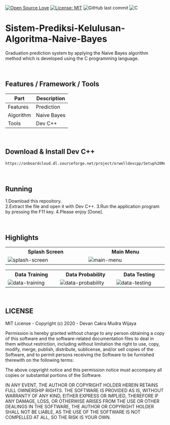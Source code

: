 [![Open Source Love](https://badges.frapsoft.com/os/v1/open-source.svg?style=flat)](https://github.com/ellerbrock/open-source-badges/)
[![License: MIT](https://img.shields.io/badge/License-MIT-green.svg)](https://opensource.org/licenses/MIT)
![GitHub last commit](https://img.shields.io/github/last-commit/devancakra/Sistem-Prediksi-Kelulusan-Algoritma-Naive-Bayes)
![C](https://img.shields.io/badge/c%20-%2300599C.svg?&logo=c&logoColor=white)

# Sistem-Prediksi-Kelulusan-Algoritma-Naive-Bayes
Graduation prediction system by applying the Naive Bayes algorithm method which is developed using the C programming language.

<br>

## Features / Framework / Tools
| Part | Description |
| --- | --- |
| Features | Prediction |
| Algorithm | Naive Bayes |
| Tools | Dev C++ |

<br>

## Download & Install Dev C++
```bash
https://onboardcloud.dl.sourceforge.net/project/orwelldevcpp/Setup%20Releases/Dev-Cpp%205.11%20TDM-GCC%204.9.2%20Setup.exe
```

<br>

## Running
1.Download this repository.<br>
2.Extract the file and open it with Dev C++.
3.Run the application program by pressing the F11 key.
4.Please enjoy [Done].

<br>

## Highlights
<table>
<tr>
<th width="420">Splash Screen</th>
<th width="420">Main Menu</th>
</tr>
<tr>
<td><img src="https://github.com/devancakra/Sistem-Prediksi-Kelulusan-Algoritma-Naive-Bayes/assets/54527592/fd931ea2-2187-4418-aa04-c68a45c1a0d9" alt="splash-screen"></td>
<td><img src="https://github.com/devancakra/Sistem-Prediksi-Kelulusan-Algoritma-Naive-Bayes/assets/54527592/9db9421e-5e91-47d7-93ca-c138ea75632d" alt="main-menu"></td>
</tr>
</table>
<table>
<tr>
<th width="280">Data Training</th>
<th width="280">Data Probability</th>
<th width="280">Data Testing</th>
</tr>
<tr>
<td><img src="https://github.com/devancakra/Sistem-Prediksi-Kelulusan-Algoritma-Naive-Bayes/assets/54527592/1676bd54-ec91-4891-b8e7-2c3ae47ce478" alt="data-training"></td>
<td><img src="https://github.com/devancakra/Sistem-Prediksi-Kelulusan-Algoritma-Naive-Bayes/assets/54527592/6fb22b00-cfcb-4238-ae8c-75da25d492ab" alt="data-probability"></td>
<td><img src="https://github.com/devancakra/Sistem-Prediksi-Kelulusan-Algoritma-Naive-Bayes/assets/54527592/57f2df8e-c726-46d8-ad65-c8efa0543f56" alt="data-testing"></td>
</tr>
</table>

<br>

## LICENSE
MIT License - Copyright (c) 2020 - Devan Cakra Mudra Wijaya

Permission is hereby granted without charge to any person obtaining a copy of this software and the software-related documentation files to deal in them without restriction, including without limitation the right to use, copy, modify, merge, publish, distribute, sublicense, and/or sell copies of the Software, and to permit persons receiving the Software to be furnished therewith on the following terms:

The above copyright notice and this permission notice must accompany all copies or substantial portions of the Software.

IN ANY EVENT, THE AUTHOR OR COPYRIGHT HOLDER HEREIN RETAINS FULL OWNERSHIP RIGHTS. THE SOFTWARE IS PROVIDED AS IS, WITHOUT WARRANTY OF ANY KIND, EITHER EXPRESS OR IMPLIED, THEREFORE IF ANY DAMAGE, LOSS, OR OTHERWISE ARISES FROM THE USE OR OTHER DEALINGS IN THE SOFTWARE, THE AUTHOR OR COPYRIGHT HOLDER SHALL NOT BE LIABLE, AS THE USE OF THE SOFTWARE IS NOT COMPELLED AT ALL, SO THE RISK IS YOUR OWN.
